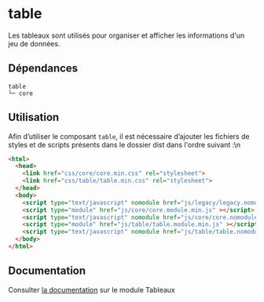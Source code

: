 # table

Les tableaux sont utilisés pour organiser et afficher les informations d'un jeu de données.

## Dépendances
```shell
table
└─ core
```

## Utilisation
Afin d’utiliser le composant `table`, il est nécessaire d’ajouter les fichiers de styles et de scripts présents dans le dossier dist dans l'ordre suivant :\n
```html
<html>
  <head>
    <link href="css/core/core.min.css" rel="stylesheet">
    <link href="css/table/table.min.css" rel="stylesheet">
  </head>
  <body>
    <script type="text/javascript" nomodule href="js/legacy/legacy.nomodule.min.js" ></script>
    <script type="module" href="js/core/core.module.min.js" ></script>
    <script type="text/javascript" nomodule href="js/core/core.nomodule.min.js" ></script>
    <script type="module" href="js/table/table.module.min.js" ></script>
    <script type="text/javascript" nomodule href="js/table/table.nomodule.min.js" ></script>
  </body>
</html>
```

## Documentation

Consulter [la documentation](https://gouvfr.atlassian.net/wiki/spaces/DB/pages/312016971/Tableau+-+Table) sur le module Tableaux
